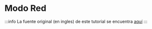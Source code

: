 # Modo Red

:::info
La fuente original (en ingles) de este tutorial se encuentra [aquí](https://tanstack.com/query/latest/docs/framework/vue/guides/network-mode)
:::

